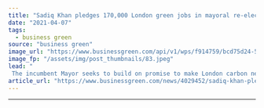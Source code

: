 ```yaml
---
title: "Sadiq Khan pledges 170,000 London green jobs in mayoral re-election pitch"
date: "2021-04-07"
tags: 
  - business green
source: "business green"
image_url: "https://www.businessgreen.com/api/v1/wps/f914759/bcd75d24-59ae-4715-8fe7-c6fed0ae6418/8/mayor-of-london-clean-air-3-185x114.jpeg"
image_fp: "/assets/img/post_thumbnails/83.jpeg"
lead: "
 The incumbent Mayor seeks to build on promise to make London carbon neutral by 2030 as he sets out election manifesto ..."
article_url: "https://www.businessgreen.com/news/4029452/sadiq-khan-pledges-170-london-green-jobs-mayoral-election-pitch"
---
```


---
